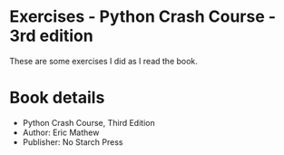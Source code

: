 # Exercises - Python Crash Course - 3rd edition 

These are some exercises I did as I read the book.

# Book details
* Python Crash Course, Third Edition
* Author: Eric Mathew
* Publisher: No Starch Press




